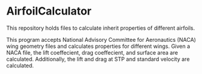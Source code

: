 # AirfoilCalculator
This repository holds files to calculate inherit properties of different airfoils.

This program accepts National Advisory Committee for Aeronautics (NACA) wing geometry files and calculates properties for different wings. Given a NACA file, the lift coeffecient, drag coeffecient, and surface area are calculated. Additionally, the lift and drag at STP and standard velocity are calculated. 
